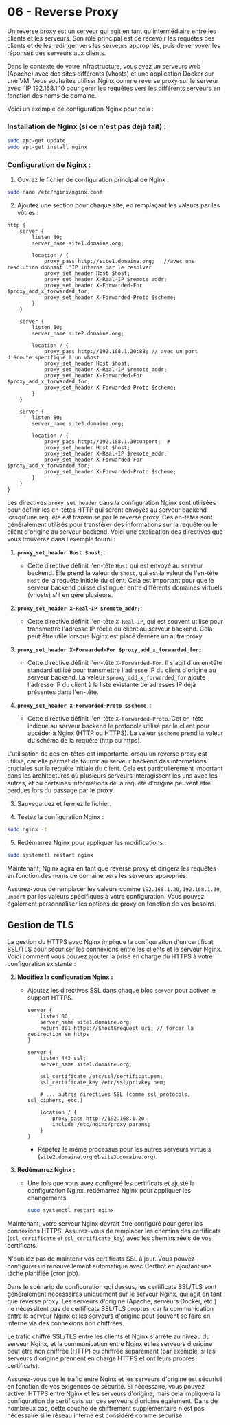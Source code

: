 # 06 - Reverse Proxy

Un reverse proxy est un serveur qui agit en tant qu'intermédiaire entre les clients et les serveurs. Son rôle principal est de recevoir les requêtes des clients et de les rediriger vers les serveurs appropriés, puis de renvoyer les réponses des serveurs aux clients.

Dans le contexte de votre infrastructure, vous avez un serveurs web (Apache) avec des sites différents (vhosts) et une application Docker sur une VM. Vous souhaitez utiliser Nginx comme reverse proxy sur le serveur avec l'IP 192.168.1.10 pour gérer les requêtes vers les différents serveurs en fonction des noms de domaine.

Voici un exemple de configuration Nginx pour cela :

### Installation de Nginx (si ce n'est pas déjà fait) :

```bash
sudo apt-get update
sudo apt-get install nginx
```

### Configuration de Nginx :

1. Ouvrez le fichier de configuration principal de Nginx :

```bash
sudo nano /etc/nginx/nginx.conf
```

2. Ajoutez une section pour chaque site, en remplaçant les valeurs par les vôtres :

```nginx
http {
    server {
        listen 80;
        server_name site1.domaine.org;

        location / {
            proxy_pass http://site1.domaine.org;   //avec une resolution donnant l'IP interne par le resolver
            proxy_set_header Host $host;
            proxy_set_header X-Real-IP $remote_addr;
            proxy_set_header X-Forwarded-For $proxy_add_x_forwarded_for;
            proxy_set_header X-Forwarded-Proto $scheme;
        }
    }

    server {
        listen 80;
        server_name site2.domaine.org;

        location / {
            proxy_pass http://192.168.1.20:88; // avec un port d'écoute spécifique à un vhost
            proxy_set_header Host $host;
            proxy_set_header X-Real-IP $remote_addr;
            proxy_set_header X-Forwarded-For $proxy_add_x_forwarded_for;
            proxy_set_header X-Forwarded-Proto $scheme;
        }
    }

    server {
        listen 80;
        server_name site3.domaine.org;

        location / {
            proxy_pass http://192.168.1.30:unport;  #
            proxy_set_header Host $host;
            proxy_set_header X-Real-IP $remote_addr;
            proxy_set_header X-Forwarded-For $proxy_add_x_forwarded_for;
            proxy_set_header X-Forwarded-Proto $scheme;
        }
    }
}
```

Les directives `proxy_set_header` dans la configuration Nginx sont utilisées pour définir les en-têtes HTTP qui seront envoyés au serveur backend lorsqu'une requête est transmise par le reverse proxy. Ces en-têtes sont généralement utilisés pour transférer des informations sur la requête ou le client d'origine au serveur backend. Voici une explication des directives que vous trouverez dans l'exemple fourni :

1. **`proxy_set_header Host $host;`**:
   - Cette directive définit l'en-tête `Host` qui est envoyé au serveur backend. Elle prend la valeur de `$host`, qui est la valeur de l'en-tête `Host` de la requête initiale du client. Cela est important pour que le serveur backend puisse distinguer entre différents domaines virtuels (vhosts) s'il en gère plusieurs.

2. **`proxy_set_header X-Real-IP $remote_addr;`**:
   - Cette directive définit l'en-tête `X-Real-IP`, qui est souvent utilisé pour transmettre l'adresse IP réelle du client au serveur backend. Cela peut être utile lorsque Nginx est placé derrière un autre proxy.

3. **`proxy_set_header X-Forwarded-For $proxy_add_x_forwarded_for;`**:
   - Cette directive définit l'en-tête `X-Forwarded-For`. Il s'agit d'un en-tête standard utilisé pour transmettre l'adresse IP du client d'origine au serveur backend. La valeur `$proxy_add_x_forwarded_for` ajoute l'adresse IP du client à la liste existante de adresses IP déjà présentes dans l'en-tête.

4. **`proxy_set_header X-Forwarded-Proto $scheme;`**:
   - Cette directive définit l'en-tête `X-Forwarded-Proto`. Cet en-tête indique au serveur backend le protocole utilisé par le client pour accéder à Nginx (HTTP ou HTTPS). La valeur `$scheme` prend la valeur du schéma de la requête (http ou https).

L'utilisation de ces en-têtes est importante lorsqu'un reverse proxy est utilisé, car elle permet de fournir au serveur backend des informations cruciales sur la requête initiale du client. Cela est particulièrement important dans les architectures où plusieurs serveurs interagissent les uns avec les autres, et où certaines informations de la requête d'origine peuvent être perdues lors du passage par le proxy.


3. Sauvegardez et fermez le fichier.

4. Testez la configuration Nginx :

```bash
sudo nginx -t
```

5. Redémarrez Nginx pour appliquer les modifications :

```bash
sudo systemctl restart nginx
```

Maintenant, Nginx agira en tant que reverse proxy et dirigera les requêtes en fonction des noms de domaine vers les serveurs appropriés.

Assurez-vous de remplacer les valeurs comme `192.168.1.20`, `192.168.1.30`, `unport` par les valeurs spécifiques à votre configuration. Vous pouvez également personnaliser les options de proxy en fonction de vos besoins.

## Gestion de TLS

La gestion du HTTPS avec Nginx implique la configuration d'un certificat SSL/TLS pour sécuriser les connexions entre les clients et le serveur Nginx. Voici comment vous pouvez ajouter la prise en charge du HTTPS à votre configuration existante :

2. **Modifiez la configuration Nginx :**
   - Ajoutez les directives SSL dans chaque bloc `server` pour activer le support HTTPS.

     ```nginx
     server {
         listen 80;
         server_name site1.domaine.org;
         return 301 https://$host$request_uri; // forcer la redirection en https
     }

     server {
         listen 443 ssl;
         server_name site1.domaine.org;

         ssl_certificate /etc/ssl/certificat.pem;
         ssl_certificate_key /etc/ssl/privkey.pem;

         # ... autres directives SSL (comme ssl_protocols, ssl_ciphers, etc.)
         
         location / {
             proxy_pass http://192.168.1.20;
             include /etc/nginx/proxy_params;
         }
     }
     ```

     - Répétez le même processus pour les autres serveurs virtuels (`site2.domaine.org` et `site3.domaine.org`).

3. **Redémarrez Nginx :**
   - Une fois que vous avez configuré les certificats et ajusté la configuration Nginx, redémarrez Nginx pour appliquer les changements.

     ```bash
     sudo systemctl restart nginx
     ```

Maintenant, votre serveur Nginx devrait être configuré pour gérer les connexions HTTPS. Assurez-vous de remplacer les chemins des certificats (`ssl_certificate` et `ssl_certificate_key`) avec les chemins réels de vos certificats.

N'oubliez pas de maintenir vos certificats SSL à jour. Vous pouvez configurer un renouvellement automatique avec Certbot en ajoutant une tâche planifiée (cron job).

Dans le scénario de configuration qci dessus, les certificats SSL/TLS sont généralement nécessaires uniquement sur le serveur Nginx, qui agit en tant que reverse proxy. Les serveurs d'origine (Apache, serveurs Docker, etc.) ne nécessitent pas de certificats SSL/TLS propres, car la communication entre le serveur Nginx et les serveurs d'origine peut souvent se faire en interne via des connexions non chiffrées.

Le trafic chiffré SSL/TLS entre les clients et Nginx s'arrête au niveau du serveur Nginx, et la communication entre Nginx et les serveurs d'origine peut être non chiffrée (HTTP) ou chiffrée séparément (par exemple, si les serveurs d'origine prennent en charge HTTPS et ont leurs propres certificats).

Assurez-vous que le trafic entre Nginx et les serveurs d'origine est sécurisé en fonction de vos exigences de sécurité. Si nécessaire, vous pouvez activer HTTPS entre Nginx et les serveurs d'origine, mais cela impliquera la configuration de certificats sur ces serveurs d'origine également. Dans de nombreux cas, cette couche de chiffrement supplémentaire n'est pas nécessaire si le réseau interne est considéré comme sécurisé.